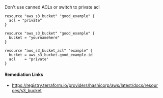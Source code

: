 
Don't use canned ACLs or switch to private acl

```hcl
resource "aws_s3_bucket" "good_example" {
  acl = "private"
}
```
```hcl
resource "aws_s3_bucket" "good_example" {
  bucket = "yournamehere"
}

resource "aws_s3_bucket_acl" "example" {
  bucket = aws_s3_bucket.good_example.id
  acl    = "private"
}
```

#### Remediation Links
 - https://registry.terraform.io/providers/hashicorp/aws/latest/docs/resources/s3_bucket

